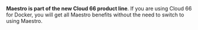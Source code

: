 __Maestro is part of the new Cloud 66 product line__. If you are using Cloud 66 for Docker, you will get all Maestro benefits without the need to switch to using Maestro.
